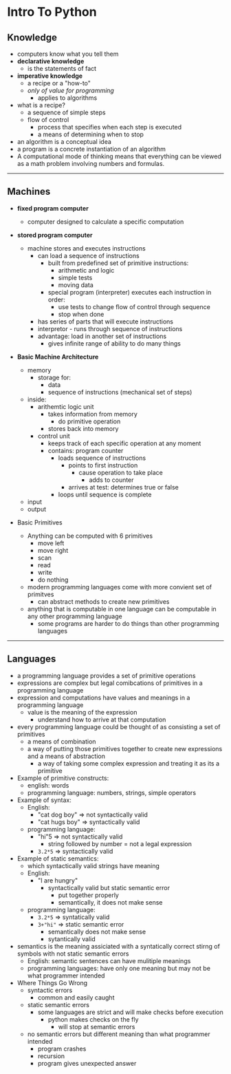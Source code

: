 # Intro To Python

## Knowledge

- computers know what you tell them
- **declarative knowledge**
  - is the statements of fact
- **imperative knowledge**
  - a recipe or a "how-to"
  - _only of value for programming_
    - applies to algorithms
- what is a recipe?
  - a sequence of simple steps
  - flow of control
    - process that specifies when each step is executed
    - a means of determining when to stop
- an algorithm is a conceptual idea
- a program is a concrete instantiation of an algorithm
- A computational mode of thinking means that everything can be viewed as a math problem involving numbers and formulas.

***

## Machines

* **fixed program computer**
  * computer designed to calculate a specific computation
* **stored program computer**
  * machine stores and executes instructions
    * can load a sequence of instructions
      * built from predefined set of primitive instructions:
        * arithmetic and logic
        * simple tests
        * moving data
      * special program (interpreter) executes each instruction in order:
        * use tests to change flow of control through sequence 
        * stop when done
    * has series of parts that will execute instructions
    * interpretor - runs through sequence of instructions
    * advantage: load in another set of instructions
      * gives infinite range of ability to do many things
* **Basic Machine Architecture**
  * memory
    * storage for: 
      * data
      * sequence of instructions (mechanical set of steps)
  * inside:
    * arithemtic logic unit
      * takes information from memory
        * do primitive operation
      * stores back into memory
    * control unit
      * keeps track of each specific operation at any moment
      * contains: program counter
        * loads sequence of instructions
          * points to first instruction
            * cause operation to take place
              * adds to counter
          * arrives at test: determines true or false
        * loops until sequence is complete
  * input
  * output

* Basic Primitives
  * Anything can be computed with 6 primitives
    * move left
    * move right
    * scan 
    * read 
    * write
    * do nothing
  * modern programming languages come with more convient set of primitves
    * can abstract methods to create new primitives
  * anything that is computable in one language can be computable in any other programming language
    * some programs are harder to do things than other programming languages

***

## Languages

* a programming language provides a set of primitive operations
* expressions are complex but legal comibcations of primitives in a programming language
* expression and computations have values and meanings in a programming language
  * value is the meaning of the expression
    * understand how to arrive at that computation
* every programming language could be thought of as consisting a set of primitives
  * a means of combination 
  * a way of putting those primitives together to create new expressions and a means of abstraction
    * a way of taking some complex expression and treating it as its a primitive
* Example of primitive constructs:
  * english: words
  * programming language: numbers, strings, simple operators
* Example of syntax:
  * English: 
    * "cat dog boy" => not syntactically valid
    * "cat hugs boy" => syntactically valid
  * programming language:
    * "hi"5 => not syntactically valid
      * string followed by number = not a legal expression
    * `3.2*5` => syntactically valid
* Example of static semantics: 
  * which syntactically valid strings have meaning
  * English:
    * "I are hungry"
      * syntactically valid but static semantic error
        * put together properly
        * semantically, it does not make sense
  * programming language:
    * `3.2*5` => syntatically valid
    * `3+"hi"` => static semantic error
      * semantically does not make sense
      * sytantically valid
* semantics is the meaning assiciated with a syntatically correct stirng of symbols with not static semantic errors
  * English: semantic sentences can have mulitiple meanings
  * programming languages: have only one meaning but may not be what programmer intended
* Where Things Go Wrong
  * syntactic errors
    * common and easily caught
  * static semantic errors
    * some languages are strict and will make checks before execution
      * python makes checks on the fly
        * will stop at semantic errors
  * no semantic errors but different meaning than what programmer intended
    * program crashes
    * recursion
    * program gives unexpected answer